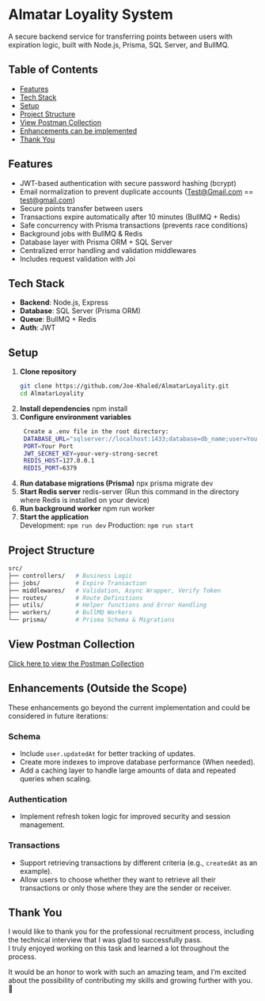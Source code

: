 # Almatar Loyality System
A secure backend service for transferring points between users with expiration logic, built with Node.js, Prisma, SQL Server, and BullMQ.
## Table of Contents
- [Features](#-Features)
- [Tech Stack](#Tech-Stack)
- [Setup](#Setup)
- [Project Structure](#Project-Structure)
- [View Postman Collection](#view-postman-collection)
- [Enhancements can be implemented](#enhancements-outside-the-scope)
- [Thank You](#thank-you)

## Features
- JWT-based authentication with secure password hashing (bcrypt)
- Email normalization to prevent duplicate accounts (Test@Gmail.com == test@gmail.com)
- Secure points transfer between users
- Transactions expire automatically after 10 minutes (BullMQ + Redis)
- Safe concurrency with Prisma transactions (prevents race conditions)
- Background jobs with BullMQ & Redis
- Database layer with Prisma ORM + SQL Server
- Centralized error handling and validation middlewares
- Includes request validation with Joi


## Tech Stack
- **Backend**: Node.js, Express
- **Database**: SQL Server (Prisma ORM) 
- **Queue**: BullMQ + Redis
- **Auth**: JWT

## Setup
1. **Clone repository**
   ```bash
   git clone https://github.com/Joe-Khaled/AlmatarLoyality.git
   cd AlmatarLoyality
2. **Install dependencies**
    npm install
3. **Configure environment variables**
   ```bash
    Create a .env file in the root directory:
    DATABASE_URL="sqlserver://localhost:1433;database=db_name;user=Your_username;password=Your_password;encrypt=true;trustServerCertificate=true"
    PORT=Your Port
    JWT_SECRET_KEY=your-very-strong-secret
    REDIS_HOST=127.0.0.1
    REDIS_PORT=6379
   ```
5. **Run database migrations (Prisma)**
    npx prisma migrate dev
6. **Start Redis server**
    redis-server (Run this command in the directory where Redis is installed on your device)
7. **Run background worker**
    npm run worker
8. **Start the application**    
    Development: `npm run dev`
    Production: `npm run start`

## Project Structure

```bash
src/
├── controllers/   # Business Logic
├── jobs/          # Expire Transaction
├── middlewares/   # Validation, Async Wrapper, Verify Token
├── routes/        # Route Definitions
├── utils/         # Helper functions and Error Handling
├── workers/       # BullMQ Workers
└── prisma/        # Prisma Schema & Migrations
```
## View Postman Collection
   [Click here to view the Postman Collection](https://documenter.getpostman.com/view/35041186/2sB3QCTEHZ)

## Enhancements (Outside the Scope)
These enhancements go beyond the current implementation and could be considered in future iterations:
### Schema
- Include `user.updatedAt` for better tracking of updates.
- Create more indexes to improve database performance (When needed).
- Add a caching layer to handle large amounts of data and repeated queries when scaling.
### Authentication
- Implement refresh token logic for improved security and session management.
### Transactions
- Support retrieving transactions by different criteria (e.g., `createdAt` as an example).
- Allow users to choose whether they want to retrieve all their transactions or only those where they are the sender or receiver.

## Thank You

I would like to thank you for the professional recruitment process, including the technical interview that I was glad to successfully pass.  
I truly enjoyed working on this task and learned a lot throughout the process.  

It would be an honor to work with such an amazing team, and I’m excited about the possibility of contributing my skills and growing further with you. 🚀
